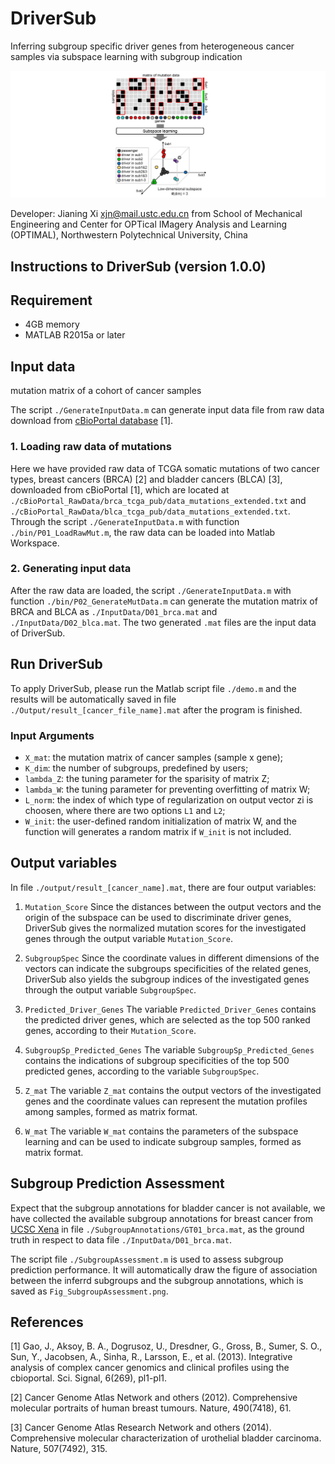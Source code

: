 # DriverSub
Inferring subgroup specific driver genes from heterogeneous cancer samples via subspace learning with subgroup indication


![image](https://github.com/JianingXi/DriverSub/blob/master/bin/splash.jpg)

Developer: Jianing Xi <xjn@mail.ustc.edu.cn> from School of Mechanical Engineering and Center for OPTical IMagery Analysis and Learning (OPTIMAL), Northwestern Polytechnical University, China

## Instructions to DriverSub (version 1.0.0)

Requirement
------------------------
* 4GB memory
* MATLAB R2015a or later

Input data
------------------------
mutation matrix of a cohort of cancer samples

The script `./GenerateInputData.m` can generate input data file from raw data download from [cBioPortal database](http://www.cbioportal.org/data_sets.jsp) [1].

### 1. Loading raw data of mutations

Here we have provided raw data of TCGA somatic mutations of two cancer types, breast cancers (BRCA) [2] and bladder cancers (BLCA) [3], downloaded from cBioPortal [1], which are located at `./cBioPortal_RawData/brca_tcga_pub/data_mutations_extended.txt` and `./cBioPortal_RawData/blca_tcga_pub/data_mutations_extended.txt`. Through the script `./GenerateInputData.m` with function `./bin/P01_LoadRawMut.m`, the raw data can be loaded into Matlab Workspace.

### 2. Generating input data

After the raw data are loaded, the script `./GenerateInputData.m` with function `./bin/P02_GenerateMutData.m` can 
generate the mutation matrix of BRCA and BLCA as `./InputData/D01_brca.mat` and `./InputData/D02_blca.mat`. The two generated `.mat` files are the input data of DriverSub.


Run DriverSub
------------------------
To apply DriverSub, please run the Matlab script file `./demo.m` and the results will be automatically saved in file `./Output/result_[cancer_file_name].mat` after the program is finished.

### Input Arguments

* `X_mat`: the mutation matrix of cancer samples (sample x gene);
* `K_dim`: the number of subgroups, predefined by users;
* `lambda_Z`: the tuning parameter for the sparisity of matrix Z;
* `lambda_W`: the tuning parameter for preventing overfitting of matrix W;
* `L_norm`: the index of which type of regularization on output vector zi is choosen, where there are two options `L1` and `L2`;
* `W_init`: the user-defined random initialization of matrix W, and the function will generates a random matrix if `W_init` is not included.


Output variables
------------------------
In file `./output/result_[cancer_name].mat`, there are four output variables:

1. `Mutation_Score`
Since the distances between the output vectors and the origin of the subspace can be used to discriminate driver genes, DriverSub gives the normalized mutation scores for the investigated genes through the output variable `Mutation_Score`.

2. `SubgroupSpec`
Since the coordinate values in different dimensions of the vectors can indicate the subgroups specificities of the related genes, DriverSub also yields the subgroup indices of the investigated genes through the output variable `SubgroupSpec`.


3. `Predicted_Driver_Genes`
The variable `Predicted_Driver_Genes` contains the predicted driver genes, which are selected as the top 500 ranked genes, according to their `Mutation_Score`.

4. `SubgroupSp_Predicted_Genes`
The variable `SubgroupSp_Predicted_Genes` contains the indications of subgroup specificities of the top 500 predicted genes, according to the variable `SubgroupSpec`.

5. `Z_mat`
The variable `Z_mat` contains the output vectors of the investigated genes and the coordinate values can represent the mutation profiles among samples, formed as matrix format.

6. `W_mat`
The variable `W_mat` contains the parameters of the subspace learning and can be used to indicate subgroup samples, formed as matrix format.


Subgroup Prediction Assessment
------------------------

Expect that the subgroup annotations for bladder cancer is not available, we have collected the available subgroup annotations for breast cancer from [UCSC Xena](https://xenabrowser.net/) in file `./SubgroupAnnotations/GT01_brca.mat`, as the ground truth in respect to data file `./InputData/D01_brca.mat`.

The script file `./SubgroupAssessment.m` is used to assess subgroup prediction performance. It will automatically draw the figure of association between the inferrd subgroups and the subgroup annotations, which is saved as `Fig_SubgroupAssessment.png`.


References
------------------------
[1] Gao, J., Aksoy, B. A., Dogrusoz, U., Dresdner, G., Gross, B., Sumer, S. O., Sun, Y., Jacobsen, A., Sinha, R., Larsson, E., et al. (2013). Integrative analysis of complex cancer genomics and clinical profiles using the cbioportal. Sci. Signal, 6(269), pl1-pl1.

[2] Cancer Genome Atlas Network and others (2012). Comprehensive molecular portraits of human breast tumours. Nature, 490(7418), 61.

[3] Cancer Genome Atlas Research Network and others (2014). Comprehensive molecular characterization of urothelial bladder carcinoma. Nature, 507(7492), 315.
